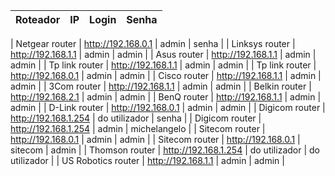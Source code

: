 |	Roteador	|	IP	|	Login	|	Senha	|
|	:---	|	:---	|	:---	|	:---	|



|	Netgear router	|	http://192.168.0.1	|	admin	|	senha	|
|	Linksys router	|	http://192.168.1.1	|	admin	|	admin	|
|	Asus router	|	http://192.168.1.1	|	admin	|	admin	|
|	Tp link router	|	http://192.168.1.1	|	admin	|	admin	|
|	Tp link router	|	http://192.168.0.1	|	admin	|	admin	|
|	Cisco router	|	http://192.168.1.1	|	admin	|	admin	|
|	3Com router	|	http://192.168.1.1	|	admin	|	admin	|
|	Belkin router	|	http://192.168.2.1	|	admin	|	admin	|
|	BenQ router	|	http://192.168.1.1	|	admin	|	admin	|
|	D-Link router	|	http://192.168.0.1	|	admin	|	admin	|
|	Digicom router	|	http://192.168.1.254	|	do utilizador	|	senha	|
|	Digicom router	|	http://192.168.1.254	|	admin	|	michelangelo	|
|	Sitecom router	|	http://192.168.0.1	|	admin	|	admin	|
|	Sitecom router	|	http://192.168.0.1	|	sitecom	|	admin	|
|	Thomson router	|	http://192.168.1.254	|	do utilizador	|	do utilizador	|
|	US Robotics router	|	http://192.168.1.1	|	admin	|	admin	|
